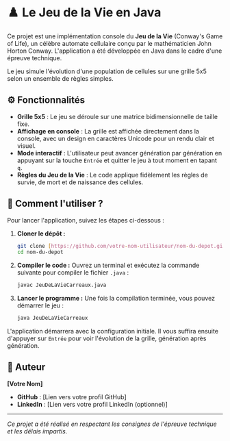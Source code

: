 # ♟️ Le Jeu de la Vie en Java

Ce projet est une implémentation console du **Jeu de la Vie** (Conway's Game of Life), un célèbre automate cellulaire conçu par le mathématicien John Horton Conway. L'application a été développée en Java dans le cadre d'une épreuve technique.

Le jeu simule l'évolution d'une population de cellules sur une grille 5x5 selon un ensemble de règles simples.

## ⚙️ Fonctionnalités

* **Grille 5x5** : Le jeu se déroule sur une matrice bidimensionnelle de taille fixe.
* **Affichage en console** : La grille est affichée directement dans la console, avec un design en caractères Unicode pour un rendu clair et visuel.
* **Mode interactif** : L'utilisateur peut avancer génération par génération en appuyant sur la touche `Entrée` et quitter le jeu à tout moment en tapant `q`.
* **Règles du Jeu de la Vie** : Le code applique fidèlement les règles de survie, de mort et de naissance des cellules.

## 🚀 Comment l'utiliser ?

Pour lancer l'application, suivez les étapes ci-dessous :

1.  **Cloner le dépôt :**
    ```bash
    git clone [https://github.com/votre-nom-utilisateur/nom-du-depot.git](https://github.com/votre-nom-utilisateur/nom-du-depot.git)
    cd nom-du-depot
    ```

2.  **Compiler le code :**
    Ouvrez un terminal et exécutez la commande suivante pour compiler le fichier `.java` :
    ```bash
    javac JeuDeLaVieCarreaux.java
    ```

3.  **Lancer le programme :**
    Une fois la compilation terminée, vous pouvez démarrer le jeu :
    ```bash
    java JeuDeLaVieCarreaux
    ```

L'application démarrera avec la configuration initiale. Il vous suffira ensuite d'appuyer sur `Entrée` pour voir l'évolution de la grille, génération après génération.

## 📝 Auteur

**[Votre Nom]**

* **GitHub** : [Lien vers votre profil GitHub]
* **LinkedIn** : [Lien vers votre profil LinkedIn (optionnel)]

---

*Ce projet a été réalisé en respectant les consignes de l'épreuve technique et les délais impartis.*